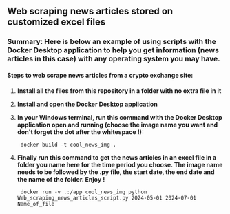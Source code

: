 ## Web scraping news articles stored on customized excel files

### Summary: Here is below an example of using scripts with the Docker Desktop application to help you get information (news articles in this case) with any operating system you may have.

#### Steps to web scrape news articles from a crypto exchange site:

1. **Install all the files from this repository in a folder with no extra file in it**

2. **Install and open the Docker Desktop application**

3. **In your Windows terminal, run this command with the Docker Desktop application open and running (choose the image name you want and don't forget the dot after the whitespace !):**

        docker build -t cool_news_img .

4. **Finally run this command to get the news articles in an excel file in a folder you name here for the time period you choose. The image name needs to be followed by the .py file, the start date, the end date and the name of the folder. Enjoy !**

        docker run -v .:/app cool_news_img python Web_scraping_news_articles_script.py 2024-05-01 2024-07-01 Name_of_file
